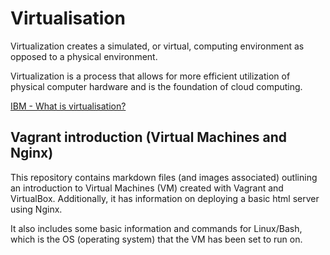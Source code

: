 # Virtualisation

Virtualization creates a simulated, or virtual, computing environment as opposed to a physical environment.

Virtualization is a process that allows for more efficient utilization of physical computer hardware and is the foundation of cloud computing.

[IBM - What is virtualisation?](https://www.ibm.com/topics/virtualization)

## Vagrant introduction (Virtual Machines and Nginx)

This repository contains markdown files (and images associated) outlining an introduction to Virtual Machines (VM) created with Vagrant and VirtualBox. Additionally, it has information on deploying a basic html server using Nginx.

It also includes some basic information and commands for Linux/Bash, which is the OS (operating system) that the VM has been set to run on.
